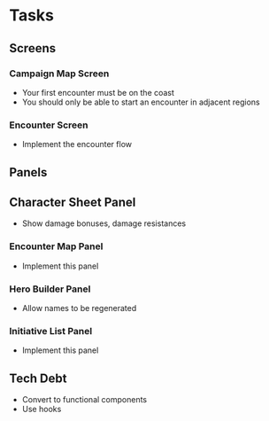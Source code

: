 # Tasks

## Screens

### Campaign Map Screen

* Your first encounter must be on the coast
* You should only be able to start an encounter in adjacent regions

### Encounter Screen

* Implement the encounter flow

## Panels

## Character Sheet Panel

* Show damage bonuses, damage resistances

### Encounter Map Panel

* Implement this panel

### Hero Builder Panel

* Allow names to be regenerated

### Initiative List Panel

* Implement this panel

## Tech Debt

* Convert to functional components
* Use hooks
